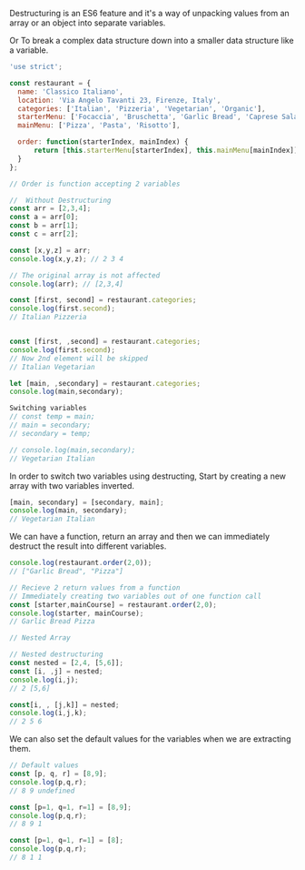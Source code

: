 Destructuring is an ES6 feature and it's a way of unpacking values from an array or an object into separate variables.

Or To break a complex data structure down into a smaller data structure like a variable.

```Javascript
'use strict';

const restaurant = {
  name: 'Classico Italiano',
  location: 'Via Angelo Tavanti 23, Firenze, Italy',
  categories: ['Italian', 'Pizzeria', 'Vegetarian', 'Organic'],
  starterMenu: ['Focaccia', 'Bruschetta', 'Garlic Bread', 'Caprese Salad'],
  mainMenu: ['Pizza', 'Pasta', 'Risotto'],

  order: function(starterIndex, mainIndex) {
      return [this.starterMenu[starterIndex], this.mainMenu[mainIndex]];
  }
};

// Order is function accepting 2 variables

```

```Javascript
//  Without Destructuring
const arr = [2,3,4];
const a = arr[0];
const b = arr[1];
const c = arr[2];

const [x,y,z] = arr;
console.log(x,y,z); // 2 3 4

// The original array is not affected
console.log(arr); // [2,3,4]

const [first, second] = restaurant.categories;
console.log(first.second);
// Italian Pizzeria


const [first, ,second] = restaurant.categories;
console.log(first.second);
// Now 2nd element will be skipped
// Italian Vegetarian

let [main, ,secondary] = restaurant.categories;
console.log(main,secondary);

Switching variables
// const temp = main;
// main = secondary;
// secondary = temp;

// console.log(main,secondary);
// Vegetarian Italian
```

In order to switch two variables using destructing, Start by creating a new array with two variables inverted.

```Javascript
[main, secondary] = [secondary, main];
console.log(main, secondary);
// Vegetarian Italian
```

We can have a function, return an array and then we can immediately destruct the result into different variables.

```Javascript
console.log(restaurant.order(2,0));
// ["Garlic Bread", "Pizza"]

// Recieve 2 return values from a function
// Immediately creating two variables out of one function call
const [starter,mainCourse] = restaurant.order(2,0);
console.log(starter, mainCourse);
// Garlic Bread Pizza
```

```Javascript
// Nested Array

// Nested destructuring
const nested = [2,4, [5,6]];
const [i, ,j] = nested;
console.log(i,j);
// 2 [5,6]

const[i, , [j,k]] = nested;
console.log(i,j,k);
// 2 5 6
```

We can also set the default values for the variables when we are extracting them.

```Javascript
// Default values
const [p, q, r] = [8,9];
console.log(p,q,r);
// 8 9 undefined

const [p=1, q=1, r=1] = [8,9];
console.log(p,q,r);
// 8 9 1

const [p=1, q=1, r=1] = [8];
console.log(p,q,r);
// 8 1 1
```
